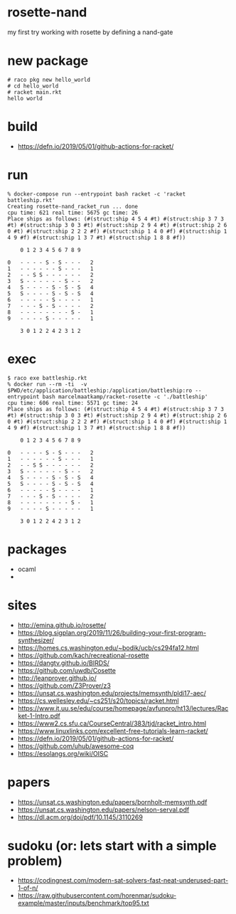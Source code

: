 # rosette-nand
my first try working with rosette by defining a nand-gate

# new package 
```
# raco pkg new hello_world
# cd hello_world
# racket main.rkt 
hello world
```

# build
 - https://defn.io/2019/05/01/github-actions-for-racket/

# run
```
% docker-compose run --entrypoint bash racket -c 'racket battleship.rkt'
Creating rosette-nand_racket_run ... done
cpu time: 621 real time: 5675 gc time: 26
Place ships as follows: (#(struct:ship 4 5 4 #t) #(struct:ship 3 7 3 #t) #(struct:ship 3 0 3 #t) #(struct:ship 2 9 4 #t) #(struct:ship 2 6 0 #t) #(struct:ship 2 2 2 #f) #(struct:ship 1 4 0 #f) #(struct:ship 1 4 9 #f) #(struct:ship 1 3 7 #t) #(struct:ship 1 8 8 #f))

    0 1 2 3 4 5 6 7 8 9    

0   - - - - S - S - - -   2
1   - - - - - - S - - -   1
2   - - S S - - - - - -   2
3   S - - - - - - S - -   2
4   S - - - - S - S - S   4
5   S - - - - S - S - S   4
6   - - - - - S - - - -   1
7   - - - S - S - - - -   2
8   - - - - - - - - S -   1
9   - - - - S - - - - -   1

    3 0 1 2 2 4 2 3 1 2   
```

# exec
```
$ raco exe battleship.rkt
% docker run --rm -ti  -v $PWD/etc/application/battleship:/application/battleship:ro --entrypoint bash marcelmaatkamp/racket-rosette -c './battleship'
cpu time: 606 real time: 5571 gc time: 24
Place ships as follows: (#(struct:ship 4 5 4 #t) #(struct:ship 3 7 3 #t) #(struct:ship 3 0 3 #t) #(struct:ship 2 9 4 #t) #(struct:ship 2 6 0 #t) #(struct:ship 2 2 2 #f) #(struct:ship 1 4 0 #f) #(struct:ship 1 4 9 #f) #(struct:ship 1 3 7 #t) #(struct:ship 1 8 8 #f))

    0 1 2 3 4 5 6 7 8 9    

0   - - - - S - S - - -   2
1   - - - - - - S - - -   1
2   - - S S - - - - - -   2
3   S - - - - - - S - -   2
4   S - - - - S - S - S   4
5   S - - - - S - S - S   4
6   - - - - - S - - - -   1
7   - - - S - S - - - -   2
8   - - - - - - - - S -   1
9   - - - - S - - - - -   1

    3 0 1 2 2 4 2 3 1 2    
```

# packages
 - ocaml
 - 

# sites
 - http://emina.github.io/rosette/ 
 - https://blog.sigplan.org/2019/11/26/building-your-first-program-synthesizer/
 - https://homes.cs.washington.edu/~bodik/ucb/cs294fa12.html
 - https://github.com/kach/recreational-rosette
 - https://dangtv.github.io/BIRDS/
 - https://github.com/uwdb/Cosette
 - http://leanprover.github.io/
 - https://github.com/Z3Prover/z3
 - https://unsat.cs.washington.edu/projects/memsynth/pldi17-aec/
 - https://cs.wellesley.edu/~cs251/s20/topics/racket.html
 - https://www.it.uu.se/edu/course/homepage/avfunpro/ht13/lectures/Racket-1-Intro.pdf
 - https://www2.cs.sfu.ca/CourseCentral/383/tjd/racket_intro.html
 - https://www.linuxlinks.com/excellent-free-tutorials-learn-racket/
 - https://defn.io/2019/05/01/github-actions-for-racket/
 - https://github.com/uhub/awesome-coq
 - https://esolangs.org/wiki/OISC

# papers
 - https://unsat.cs.washington.edu/papers/bornholt-memsynth.pdf
 - https://unsat.cs.washington.edu/papers/nelson-serval.pdf
 - https://dl.acm.org/doi/pdf/10.1145/3110269

# sudoku (or: lets start with a simple problem)
 - https://codingnest.com/modern-sat-solvers-fast-neat-underused-part-1-of-n/
  - https://raw.githubusercontent.com/horenmar/sudoku-example/master/inputs/benchmark/top95.txt


